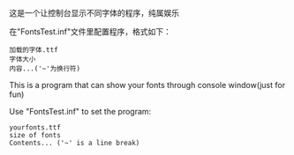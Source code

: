 这是一个让控制台显示不同字体的程序，纯属娱乐

在"FontsTest.inf"文件里配置程序，格式如下：

```
加载的字体.ttf
字体大小
内容...('~'为换行符)
```



This is a program that can show your fonts through console window(just for fun)

Use "FontsTest.inf" to set the program:

```
yourfonts.ttf
size of fonts
Contents... ('~' is a line break)
```

